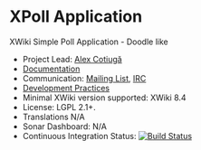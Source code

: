 XPoll Application
=================

XWiki Simple Poll Application - Doodle like

* Project Lead: [Alex Cotiugă](https://github.com/acotiuga)
* [Documentation](https://store.xwiki.com/xwiki/bin/view/Extension/XPollApplication)
* Communication: [Mailing List](http://dev.xwiki.org/xwiki/bin/view/Community/MailingLists>), [IRC]( http://dev.xwiki.org/xwiki/bin/view/Community/IRC)
* [Development Practices](http://dev.xwiki.org)
* Minimal XWiki version supported: XWiki 8.4
* License: LGPL 2.1+.
* Translations N/A
* Sonar Dashboard: N/A
* Continuous Integration Status: [![Build Status](http://ci.xwikisas.com/view/All/job/xwikisas/job/application-xpoll/job/master/badge/icon)](http://ci.xwikisas.com/view/All/job/xwikisas/job/application-xpoll/job/master/)